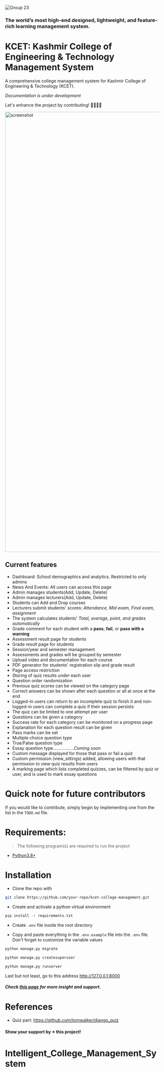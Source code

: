 ![Group 23](https://github.com/user-attachments/assets/4e84251a-27b0-462b-bd5e-fb0bcadc4694)

### The world’s most high-end designed, lightweight, and feature-rich learning management system.

# KCET: Kashmir College of Engineering & Technology Management System

A comprehensive college management system for Kashmir College of Engineering & Technology (KCET).

_Documentation is under development_

Let's enhance the project by contributing! 👩‍💻👩‍💻

<img width="1440" alt="screenshot" src="https://github.com/user-attachments/assets/08644f49-6ae0-4695-86cc-afe331c6f61a">

## Current features

- Dashboard: School demographics and analytics. Restricted to only admins
- News And Events: All users can access this page
- Admin manages students(Add, Update, Delete)
- Admin manages lecturers(Add, Update, Delete)
- Students can Add and Drop courses
- Lecturers submit students' scores: _Attendance, Mid exam, Final exam, assignment_
- The system calculates students' _Total, average, point, and grades automatically_
- Grade comment for each student with a **pass**, **fail**, or **pass with a warning**
- Assessment result page for students
- Grade result page for students
- Session/year and semester management
- Assessments and grades will be grouped by semester
- Upload video and documentation for each course
- PDF generator for students' registration slip and grade result
- Page access restriction
- Storing of quiz results under each user
- Question order randomization
- Previous quiz scores can be viewed on the category page
- Correct answers can be shown after each question or all at once at the end
- Logged-in users can return to an incomplete quiz to finish it and non-logged-in users can complete a quiz if their session persists
- The quiz can be limited to one attempt per user
- Questions can be given a category
- Success rate for each category can be monitored on a progress page
- Explanation for each question result can be given
- Pass marks can be set
- Multiple choice question type
- True/False question type
- Essay question type................._Coming soon_
- Custom message displayed for those that pass or fail a quiz
- Custom permission (view_sittings) added, allowing users with that permission to view quiz results from users
- A marking page which lists completed quizzes, can be filtered by quiz or user, and is used to mark essay questions

# Quick note for future contributors

If you would like to contribute, simply begin by implementing one from the list in the `TODO.md` file.

# Requirements:

> The following program(s) are required to run the project

- [Python3.8+](https://www.python.org/downloads/)

# Installation

- Clone the repo with

```bash
git clone https://github.com/your-repo/kcet-college-management.git
```

- Create and activate a python virtual environment

```bash
pip install -r requirements.txt
```

- Create `.env` file inside the root directory

- Copy and paste everything in the `.env.example` file into the `.env` file. Don't forget to customize the variable values

```bash
python manage.py migrate
```

```bash
python manage.py createsuperuser
```

```bash
python manage.py runserver
```

Last but not least, go to this address http://127.0.0.1:8000

#### _Check [this page](https://adilmohak.github.io/dj-lms-starter/) for more insight and support._

# References

- Quiz part: https://github.com/tomwalker/django_quiz

#### Show your support by ⭐️ this project!
# Intelligent_College_Management_System
